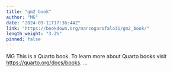 ```yaml
---
title: "gm2_book"
author: "MG"
date: "2024-09-11T17:36:44Z"
link: "https://bookdown.org/marcogarofalo31/gm2_book/"
length_weight: "3.2%"
pinned: false
---
```


MG This is a Quarto book. To learn more about Quarto books visit https://quarto.org/docs/books. ...
